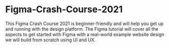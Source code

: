 # Figma-Crash-Course-2021
This Figma Crash Course 2021 is beginner-friendly and will help you get up and running with the design platform.  The Figma tutorial will cover all the aspects to get started with Figma with a real-world example website design we will build from scratch using UI and UX.
